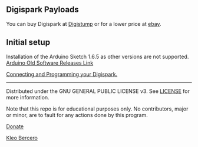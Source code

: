 ## Digispark Payloads

You can buy Digispark at [Digistump](http://digistump.com/products/1) or for a lower price at [ebay](http://www.ebay.com/itm/Digispark-Kickstarter-ATTINY85-Arduino-General-Micro-USB-Development-Board-/221889695650?hash=item33a9a80fa2:g:GdoAAOSwiLdV~BaV).  

## Initial setup

Installation of the Arduino Sketch 1.6.5 as other versions are not supported. [Arduino Old Software Releases Link](https://www.arduino.cc/en/main/OldSoftwareReleases)

[Connecting and Programming your Digispark. ](https://digistump.com/wiki/digispark/tutorials/connecting)

---

Distributed under the GNU GENERAL PUBLIC LICENSE v3. See [LICENSE](https://github.com/kbeflo/digispark-payloads/blob/master/LICENSE) for more information.

Note that this repo is for educational purposes only. No contributors, major or minor, are to fault for any actions done by this program.

[Donate](https://paypal.me/kbeflo)

[Kleo Bercero](https://kbeflo.github.io/)

